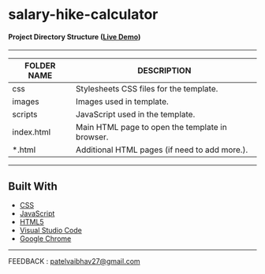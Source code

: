 # salary-hike-calculator

#### Project Directory Structure ([Live Demo](https://salary-hike-calculator.netlify.app/))
-------------------
| FOLDER NAME | DESCRIPTION |
| ------ | ------ |
| css | Stylesheets CSS files for the template. |
| images | Images used in template. |
| scripts | JavaScript used in the template. |
| index.html | Main HTML page to open the template in browser. |
| *.html | Additional HTML pages (if need to add more.). |

-------------------
## Built With
* [CSS](https://developer.mozilla.org/en-US/docs/Web/CSS)
* [JavaScript](https://developer.mozilla.org/en-US/docs/Web/JavaScript)
* [HTML5](https://developer.mozilla.org/en-US/docs/Web/Guide/HTML/HTML5)
* [Visual Studio Code](https://code.visualstudio.com/)
* [Google Chrome](https://www.google.com/chrome/)
-------------------
FEEDBACK : [patelvaibhav27@gmail.com](mailto:patelvaibhav27@gmail.com)